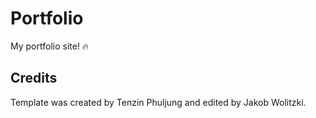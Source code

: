 # Portfolio

My portfolio site! 🔥

## Credits

Template was created by Tenzin Phuljung and edited by Jakob Wolitzki.
